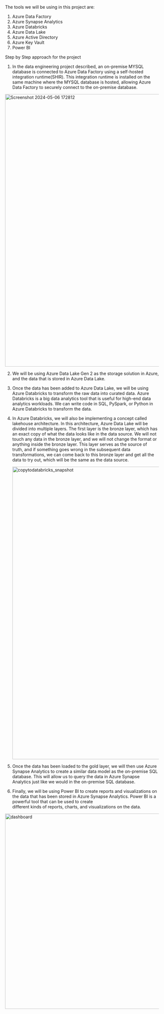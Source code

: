 The tools we will be using in this project are:

1) Azure Data Factory
2) Azure Synapse Analytics
3) Azure Databricks
4) Azure Data Lake
5) Azure Active Directory
6) Azure Key Vault
7) Power BI

Step by Step approach for the project

1. In the data engineering project described, an on-premise MYSQL database is connected to Azure Data Factory using a self-hosted integration runtime(SHIR). This integration runtime is installed on the same machine where the MYSQL database is hosted, allowing Azure Data Factory to securely connect to the on-premise database.


<img width="893" alt="Screenshot 2024-05-06 172812" src="https://github.com/Nikhil1998-Mogre/End-to-End-Relatime-Data-Engineering-project/assets/109106842/12886f64-8a2a-46cd-80a0-0518c70b7ee4">

2. We will be using Azure Data Lake Gen 2 as the storage solution in Azure, and the data that is stored in Azure Data Lake.

3. Once the data has been added to Azure Data Lake, we will be using Azure Databricks to transform the raw data into curated data. Azure Databricks is a big data analytics tool that is useful for high-end data analytics workloads. We can write code in SQL, PySpark, or Python in Azure Databricks to transform the data.

4. In Azure Databricks, we will also be implementing a concept called lakehouse architecture. In this architecture, Azure Data Lake will be divided into multiple layers. The first layer is the bronze layer, which has an exact copy of what the data looks like in the data source. We will not touch any data in the bronze layer, and we will not change the format or anything inside the bronze layer. This layer serves as the source of truth, and if something goes wrong in the subsequent data transformations, we can come back to this bronze layer and get all the data to try out, which will be the same as the data source.

   <img width="959" alt="copytodatabricks_snapshot" src="https://github.com/Nikhil1998-Mogre/End-to-End-Relatime-Data-Engineering-project/assets/109106842/eca52929-b0e2-4f27-9f34-852015bfcb7b">

5. Once the data has been loaded to the gold layer, we will then use Azure Synapse Analytics to create a similar data model as the on-premise SQL database. This will allow us to query the data in Azure Synapse Analytics just like we would in the on-premise SQL database.

6. Finally, we will be using Power BI to create reports and visualizations on the data that has been stored in Azure Synapse Analytics. Power BI is a powerful tool that can be used to create    
   different kinds of reports, charts, and visualizations on the data.

<img width="640" alt="dashboard" src="https://github.com/Nikhil1998-Mogre/End-to-End-Relatime-Data-Engineering-project/assets/109106842/e74b4c49-cab8-45c5-afe6-61d373c9f2e8">

